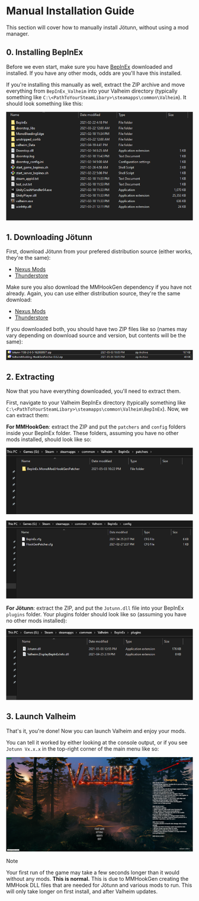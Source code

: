 # Manual Installation Guide

This section will cover how to manually install Jötunn, without using a mod manager.

## 0. Installing BepInEx

Before we even start, make sure you have [BepInEx](https://valheim.thunderstore.io/package/denikson/BepInExPack_Valheim/) downloaded and installed. If you have any other mods, odds are you'll have this installed.

If you're installing this manually as well, extract the ZIP archive and move everything from `BepInEx_Valheim` into your Valheim directory (typically something like `C:\<PathToYourSteamLibary>\steamapps\common\Valheim`).
It should look something like this:

![BepInEx Installed](../images/installation/bepinex.png)

## 1. Downloading Jötunn

First, download Jötunn from your prefered distribution source (either works, they're the same):
- [Nexus Mods](https://www.nexusmods.com/valheim/mods/1138)
- [Thunderstore](https://valheim.thunderstore.io/package/ValheimModding/Jotunn/)

Make sure you also download the MMHookGen dependency if you have not already. Again, you can use either distribution source, they're the same download:
- [Nexus Mods](https://www.nexusmods.com/valheim/mods/505)
- [Thunderstore](https://valheim.thunderstore.io/package/ValheimModding/HookGenPatcher/)

If you downloaded both, you should have two ZIP files like so (names may vary depending on download source and version, but contents will be the same):

![Downloaded Files](../images/installation/downloads.png)

## 2. Extracting

Now that you have everything downloaded, you'll need to extract them.  

First, navigate to your Valheim BepInEx directory (typically something like `C:\<PathToYourSteamLibary>\steamapps\common\Valheim\BepInEx`).
Now, we can extract them:  

**For MMHookGen**: extract the ZIP and put the `patchers` and `config` folders inside your BepInEx folder. These folders, assuming you have no other mods installed, should look like so:

![BepInEx Patchers Folder](../images/installation/patchers.png)

![BepInEx Config Folder](../images/installation/config.png)

**For Jötunn**: extract the ZIP, and put the `Jotunn.dll` file into your BepInEx `plugins` folder. Your plugins folder should look like so (assuming you have no other mods installed):

![BepInEx Plugins Folder](../images/installation/plugins.png)

## 3. Launch Valheim

That's it, you're done! Now you can launch Valheim and enjoy your mods.  

You can tell it worked by either looking at the console output, or if you see `Jotunn Vx.x.x` in the top-right corner of the main menu like so:

![In-game Message](../images/installation/in-game.png)

> [!NOTE]
> Your first run of the game may take a few seconds longer than it would without any mods. **This is normal.** This is due to MMHookGen creating the MMHook DLL files that are needed for Jötunn and various mods to run. This will only take longer on first install, and after Valheim updates.
